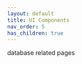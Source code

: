 ```yaml
---
layout: default
title: UI Components
nav_order: 5
has_children: true
---
```


database related pages